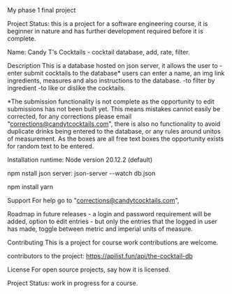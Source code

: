 My phase 1 final project

Project Status: this is a project for a software engineering course, it is beginner in nature and has further development required before it is complete.

Name:
Candy T's Cocktails - cocktail database, add, rate, filter.

Description
This is a database hosted on json server, it allows the user to
-enter submit cocktails to the database\*
users can enter a name, an img link ingredients, measures and also instructions to the database.
-to filter by ingredient
-to like or dislike the cocktails.

\*The submission functionality is not complete as the opportunity to edit submissions has not been built yet. This means mistakes cannot easily be corrected, for any corrections please email "corrections@candytcocktails.com", there is also no functionality to avoid duplicate drinks being entered to the database, or any rules around unitos of measurement. As the boxes are all free text boxes the opportunity exists for random text to be entered.

Installation
runtime: Node version 20.12.2 (default)

npm nstall json server:
json-server --watch db.json

npm install yarn

Support
For help go to "corrections@candytcocktails.com",

Roadmap
in future releases - a login and password requirement will be added, option to edit entries - but only the entries that the logged in user has made, toggle between metric and imperial units of measure.

Contributing
This is a project for course work contributions are welcome.

contributors to the project:
https://apilist.fun/api/the-cocktail-db

License
For open source projects, say how it is licensed.

Project Status:
work in progress for a course.
